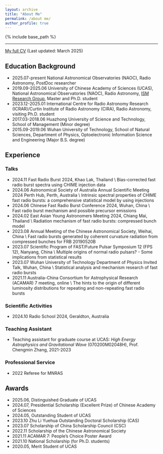 ```yaml
---
layout: archive
title: "About Me"
permalink: /about me/
author_profile: true
---
```


{% include base_path %}

----

 [My full CV](../files/CV_cxh.pdf) (Last updated: March 2025)

## Education Background

- 2025.07-present National Astronomical Observatories (NAOC), Radio Astronomy, PostDoc researcher
- 2019.09-2025.06 University of Chinese Academy of Sciences (UCAS), National Astronomical Observatories (NAOC), Radio Astronomy, [ISM Research Group](http://groups.bao.ac.cn/ism/english/), Master and Ph.D. student
- 2023.12-2025.01 International Centre for Radio Astronomy Research (ICRAR)/Curtin Institute of Radio Astronomy (CIRA), Radio Astronomy, visiting Ph.D. student
- 2017.03-2018.06 Huazhong University of Science and Technology, School of Management (Minor degree)
- 2015.09-2019.06 Wuhan University of Technology, School of Natural Sciences, Department of Physics, Optoelectronic Information Science and Engineering (Major B.S. degree)



## Experience

### Talks

- 2024.11 Fast Radio Burst 2024, Khao Lak, Thailand \\
  Bias-corrected fast radio burst spectra using CHIME injection data
- 2024.06 Astronomical Society of Australia Annual Scientific Meeting 2024 Perth Hub, Perth, Australia \\
  Intrinsic spectral properties of CHIME fast radio bursts: a comprehensive statistical model by using injections
- 2024.06 Chinese Fast Radio Burst Conference 2024, Wuhan, China \\
  Fast radio burst mechanism and possible precursor emissions
- 2024.02 East Asian Young Astronomers Meeting 2024, Chiang Mai, Thailand \\
  Radiation mechanism of fast radio bursts: compressed bunch model
- 2023.08 Annual Meeting of the Chinese Astronomical Society, Weihai, China \\
  Fast radio bursts generated by coherent curvature radiation from compressed bunches for FRB 20190520B
- 2023.07 Scientific Program of FAST/Future Pulsar Symposium 12 (FPS 12), Nanyang, China \\
  Multiple origins of normal radio pulsars? - Some implications from statistical results
- 2023.07 Wuhan University of Technology Department of Physics Invited Talk, Wuhan, China \\
  Statistical analysis and mechanism research of fast radio bursts
- 2021.11 Australia-China Consortium for Astrophysical Research (ACAMAR) 7 meeting, online \\
The hints to the origin of different luminosity distributions for repeating and non-repeating fast radio bursts

### Scientific Activities

- 2024.10 Radio School 2024, Geraldton, Australia

### Teaching Assistant

- Teaching assistant for graduate course at UCAS: *High Energy Astrophysics and Gravitational Wave* (070200M02048H), Prof. Chengmin Zhang, 2021-2023

### Professional Service

- 2022 Referee for MNRAS

## Awards

- 2025.06, Distinguished Graduate of UCAS
- 2024.07, Presidential Scholarship (Excellent Prize) of Chinese Academy of Sciences
- 2024.05, Outstanding Student of UCAS
- 2023.10 Zhu Li Yuehua Outstanding Doctoral Scholarship (CAS)
- 2023.07 Scholarship of China Scholarship Council (CSC)
- 2022.11 Scholarship of the Chinese Astronomical Society
- 2021.11 ACAMAR 7: People’s Choice Poster Award
- 2021.10 National Scholarship (for Ph.D. students)
- 2020.05, Merit Student of UCAS
